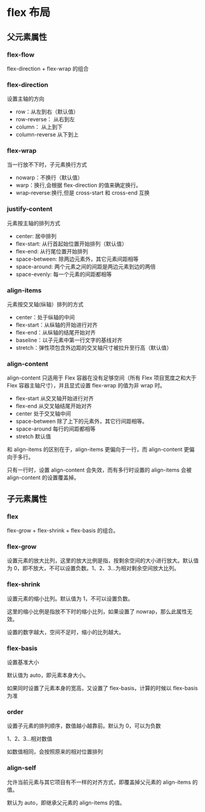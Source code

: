 <script setup>
import Flex from "./components/flex.vue";
import FlexDirection from "./components/flex-direction.vue";
import FlexWrap from './components/flex-wrap.vue';
import FlexJustifyContent from './components/flex-justify-content.vue';
import FlexAlignItems from './components/flex-align-items.vue';
import FlexAlignContent from './components/flex-align-content.vue';
import FlexGrow from './components/flex-grow.vue';
import FlexShrink from './components/flex-shrink.vue';
import FlexBasis from './components/flex-basis.vue';
import FlexOrder from './components/flex-order.vue';
import FlexAlignSelf from './components/flex-align-self.vue';
</script>

# flex 布局

<Flex></Flex>

## 父元素属性

### flex-flow

flex-direction + flex-wrap 的组合

### flex-direction

设置主轴的方向

- row：从左到右（默认值）
- row-reverse： 从右到左
- column： 从上到下
- column-reverse 从下到上

<FlexDirection></FlexDirection>

### flex-wrap

当一行放不下时，子元素换行方式

- nowarp：不换行（默认值）
- warp：换行,会根据 flex-direction 的值来确定换行。
- wrap-reverse:换行,但是 cross-start 和 cross-end 互换

<FlexWrap></FlexWrap>

### justify-content

元素按主轴的排列方式

- center: 居中排列
- flex-start: 从行首起始位置开始排列（默认值）
- flex-end: 从行尾位置开始排列
- space-between: 除两边元素外，其它元素间距相等
- space-around: 两个元素之间的间距是两边元素到边的两倍
- space-evenly: 每一个元素的间距都相等

<FlexJustifyContent></FlexJustifyContent>

### align-items

元素按交叉轴(纵轴）排列的方式

- center：处于纵轴的中间
- flex-start：从纵轴的开始进行对齐
- flex-end：从纵轴的结尾开始对齐
- baseline：以子元素中第一行文字的基线对齐
- stretch：弹性项包含外边距的交叉轴尺寸被拉升至行高（默认值）

<FlexAlignItems></FlexAlignItems>

### align-content

align-content 只适用于 Flex 容器在没有足够空间（所有 Flex 项目宽度之和大于 Flex 容器主轴尺寸），并且显式设置 flex-wrap 的值为非 wrap 时。

- flex-start 从交叉轴开始进行对齐
- flex-end 从交叉轴结尾开始对齐
- center 处于交叉轴中间
- space-between 除了上下的元素外，其它行间距相等。
- space-around 每行的间距都相等
- stretch 默认值

<FlexAlignContent></FlexAlignContent>

和 align-items 的区别在于，align-items 更偏向于一行，而 align-content 更偏向于多行。

只有一行时，设置 align-content 会失效，而有多行时设置的 align-items 会被 align-content 的设置覆盖掉。

## 子元素属性

### flex

flex-grow + flex-shrink + flex-basis 的组合。

### flex-grow

设置元素的放大比列，这里的放大比例是指，按剩余空间的大小进行放大。默认值为 0，即不放大，不可以设置负数。1、2、3...为相对剩余空间放大比列。

<FlexGrow></FlexGrow>

### flex-shrink

设置元素的缩小比列。默认值为 1，不可以设置负数。

这里的缩小比例是指放不下时的缩小比列，如果设置了 nowrap，那么此属性无效。

设置的数字越大，空间不足时，缩小的比列越大。

<FlexShrink></FlexShrink>

### flex-basis

设置基准大小

默认值为 auto，即元素本身大小。

如果同时设置了元素本身的宽高，又设置了 flex-basis，计算的时候以 flex-basis 为准

<FlexBasis></FlexBasis>

### order

设置子元素的排列顺序，数值越小越靠前。默认为 0，可以为负数

1、2、3...相对数值

如数值相同，会按照原来的相对位置排列

<FlexOrder></FlexOrder>

### align-self

允许当前元素与其它项目有不一样的对齐方式，即覆盖掉父元素的 align-items 的值。

默认为 auto，即继承父元素的 align-items 的值。

<FlexAlignSelf></FlexAlignSelf>

<!-- <VueCodeView></VueCodeView> -->
